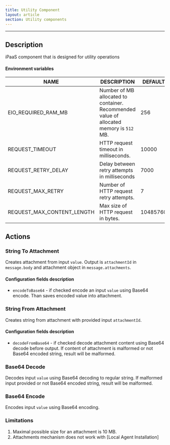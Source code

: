 ```yaml
---
title: Utility Component
layout: article
section: Utility components
---
```

---
## Description
iPaaS component that is designed for utility operations

#### Environment variables 
| NAME                       | DESCRIPTION                                                                             | DEFAULT   | OPTIONAL |
|----------------------------|-----------------------------------------------------------------------------------------|-----------|----------|
| EIO_REQUIRED_RAM_MB        | Number of MB allocated to container. Recommended value of allocated memory is `512` MB. | 256       | true     |
| REQUEST_TIMEOUT            | HTTP request timeout in milliseconds.                                                   | 10000     | true     |
| REQUEST_RETRY_DELAY        | Delay between retry attempts in milliseconds                                            | 7000      | true     |
| REQUEST_MAX_RETRY          | Number of HTTP request retry attempts.                                                  | 7         | true     |
| REQUEST_MAX_CONTENT_LENGTH | Max size of HTTP request in bytes.                                                      | 10485760 | true     |

## Actions

### String To Attachment
Creates attachment from input `value`. Output is `attachmentId` in `message.body` and attachment object in `message.attachments`.
#### Configuration fields description
* `encodeToBase64` - if checked encode an input `value` using Base64 encode. Than saves encoded value into attachment. 

### String From Attachment
Creates string from attachment with provided input `attachmentId`. 
#### Configuration fields description
* `decodeFromBase64` - if checked decode attachment content using Base64 decode before output. If content of attachment is malformed or not Base64 encoded string, result will be malformed.  

### Base64 Decode
Decodes input `value` using Base64 decoding to regular string. If malformed input provided or not Base64 encoded string, result will be malformed. 

### Base64 Encode
Encodes input `value` using Base64 encoding.

### Limitations
1. Maximal possible size for an attachment is 10 MB.
2. Attachments mechanism does not work with [Local Agent Installation]
